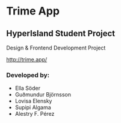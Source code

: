 # Trime App
## HyperIsland Student Project 
Design & Frontend Development Project

http://trime.app/

### Developed by:
- Ella Söder
- Guðmundur Björnsson
- Lovisa Elensky
- Supipi Algama
- Alestry F. Pérez
